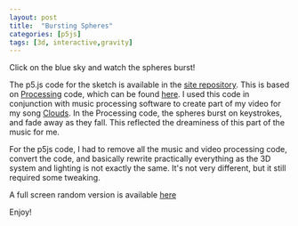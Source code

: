 ```yaml
---
layout: post
title:  "Bursting Spheres"
categories: [p5js]
tags: [3d, interactive,gravity]
---
```



Click on the blue sky and watch the spheres burst!  <!--more-->
<script src="https://cdn.jsdelivr.net/npm/p5@1.5.0/lib/p5.js"></script>
<script type="text/javascript" src="/processing/bursting-spheres/movingSphere.js"></script>
<script type="text/javascript" src="/processing/bursting-spheres/burstingSpheres.js"></script>

<div id="sketch-spheres">
<script type="text/javascript" src="/processing/bursting-spheres/main.js"></script></div>

 The p5.js code for the sketch is available in the [site repository](https://github.com/danielle-h/danielle-h.github.io/tree/main/docs/processing/bursting-spheres). This is based on [Processing](https://processing.org/) code, which can be found [here](https://gitlab.com/dsavir/clouds-video). I used this code in conjunction with music processing software to create part of my video for my song [Clouds](https://www.youtube.com/watch?v=0BVqFYParRs). In the Processing code, the spheres burst on keystrokes, and fade away as they fall. This reflected the dreaminess of this part of the music for me.

 For the p5js code, I had to remove all the music and video processing code, convert the code, and basically rewrite practically everything as the 3D system and lighting is not exactly the same. It's not very different, but it still required some tweaking.

 A full screen random version is available [here](https://danielle-honig.com//sketches/bursting-spheres/?fullscreen=true)

 Enjoy!